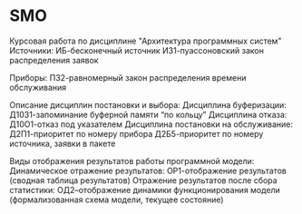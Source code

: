# SMO
Курсовая работа по дисциплине "Архитектура программных систем"
Источники:
ИБ-бесконечный источник
ИЗ1-пуассоновский закон распределения заявок

Приборы:
ПЗ2-равномерный закон распределения времени обслуживания

Описание дисциплин постановки и выбора: 
Дисциплина буферизации:
Д10З1-запоминание буферной памяти “по кольцу”
Дисциплина отказа:
Д10О1-отказ под указателем
Дисциплина постановки на обслуживание:
Д2П1-приоритет по номеру прибора
Д2Б5-приоритет по номеру источника, заявки в пакете

Виды отображения результатов работы программной модели:
Динамическое отражение результатов:
ОР1-отображение результатов (сводная таблица результатов)
Отражение результатов после сбора статистики:
ОД2–отображение  динамики  функционирования  модели  (формализованная  схема модели, текущее состояние)
